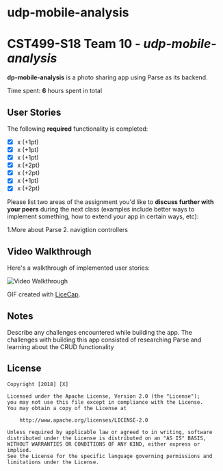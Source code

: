 # udp-mobile-analysis

# CST499-S18 Team 10 - *udp-mobile-analysis*

**dp-mobile-analysis** is a photo sharing app using Parse as its backend.

Time spent: **6** hours spent in total

## User Stories

The following **required** functionality is completed:

- [x] x (+1pt)
- [x] x (+1pt)
- [x] x (+1pt)
- [X] x (+2pt)
- [X] x (+2pt)
- [x] x (+1pt)
- [x] x (+2pt)

Please list two areas of the assignment you'd like to **discuss further with your peers** during the next class (examples include better ways to implement something, how to extend your app in certain ways, etc):

1.More about Parse
2. navigtion controllers

## Video Walkthrough

Here's a walkthrough of implemented user stories:

<img src='x' title='Video Walkthrough' width='' alt='Video Walkthrough' />

GIF created with [LiceCap](http://www.cockos.com/licecap/).


## Notes

Describe any challenges encountered while building the app.
The challenges with building this app consisted of researching Parse and learning about the CRUD functionality

## License

    Copyright [2018] [X]

    Licensed under the Apache License, Version 2.0 (the "License");
    you may not use this file except in compliance with the License.
    You may obtain a copy of the License at

        http://www.apache.org/licenses/LICENSE-2.0

    Unless required by applicable law or agreed to in writing, software
    distributed under the License is distributed on an "AS IS" BASIS,
    WITHOUT WARRANTIES OR CONDITIONS OF ANY KIND, either express or implied.
    See the License for the specific language governing permissions and
    limitations under the License.
